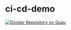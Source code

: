 # ci-cd-demo
[![Docker Repository on Quay](https://quay.io/repository/dxk19911212/iishoni/status "Docker Repository on Quay")](https://quay.io/repository/dxk19911212/iishoni)
